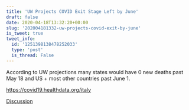 ```yaml
---
title: 'UW Projects COVID Exit Stage Left by June'
draft: false
date: 2020-04-18T13:32:20+00:00
slug: '202004181332-uw-projects-covid-exit-by-june'
is_tweet: true
tweet_info:
  id: '1251398138478252033'
  type: 'post'
  is_thread: False
---
```




According to UW projections many states would have 0 new deaths past May 18 and US + most other countries past June 1.

<https://covid19.healthdata.org/italy>

[Discussion](https://x.com/sytelus/status/1251398138478252033)

